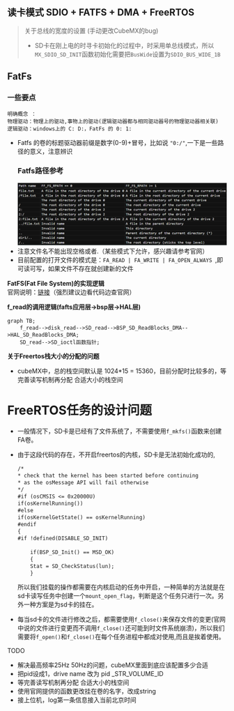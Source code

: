 ## 读卡模式 **SDIO** + **FATFS** + **DMA** + **FreeRTOS**
> 关于总线的宽度的设置 (手动更改CubeMX的bug)
> + SD卡在刚上电的时寻卡初始化的过程中，时采用单总线模式，所以`MX_SDIO_SD_INIT`函数初始化需要把`BusWide`设置为`SDIO_BUS_WIDE_1B`   
## FatFs  
### 一些要点
``` 
明确概念 ：
物理驱动：物理上的驱动,事物上的驱动(逻辑驱动器都与相同驱动器号的物理驱动器相关联)
逻辑驱动：windows上的 C: D:，FatFs 的 0: 1:
```
- Fatfs 的卷的标题驱动器前缀是数字(0-9)+冒号，比如说 `"0:/"`,一下是一些路径的意义，注意辨识
    ### Fatfs路径参考
    ![Fatfs路径参考](../../.doc/Fatfs.png)
- 注意文件名不能出现空格或者.（某些模式下允许，感兴趣请参考官网）
- 目前配置的打开文件的模式是：`FA_READ | FA_WRITE | FA_OPEN_ALWAYS `,即可读可写，如果文件不存在就创建新的文件

**FatFS(Fat File System)的实现逻辑**   
官网说明：[链接](http://elm-chan.org/fsw/ff/00index_e.html)（强烈建议边看代码边查官网）


**f_read的调用逻辑(fafts应用层->bsp层->HAL层)**
```mermaid
graph TB;
    f_read-->disk_read-->SD_read-->BSP_SD_ReadBlocks_DMA-->HAL_SD_ReadBlocks_DMA;
    SD_read-->SD_ioctl函数指针;
```
**关于Freertos栈大小的分配的问题**
- cubeMX中，总的栈空间默认是 1024*15 = 15360，目前分配时比较多的，等完善读写机制再分配
合适大小的栈空间

#  FreeRTOS任务的设计问题
- 一般情况下，SD卡是已经有了文件系统了，不需要使用`f_mkfs()`函数来创建FA卷。  
- 由于这段代码的存在，不开启freertos的内核，SD卡是无法初始化成功的,
    ```
    /*
    * check that the kernel has been started before continuing
    * as the osMessage API will fail otherwise
    */
    #if (osCMSIS <= 0x20000U)
    if(osKernelRunning())
    #else
    if(osKernelGetState() == osKernelRunning)
    #endif
    {
    #if !defined(DISABLE_SD_INIT)

        if(BSP_SD_Init() == MSD_OK)
        {
        Stat = SD_CheckStatus(lun);
        }
    ```
    所以我们挂载的操作都需要在内核启动的任务中开启，一种简单的方法就是在sd卡读写任务中创建一个`mount_open_flag`，判断是这个任务只进行一次。另外一种方案是为sd卡的挂在。    


- 每当sd卡的文件进行修改之后，都需要使用`f_close()`来保存文件的变更(官网中说的文件进行变更而不调用`f_close()`还可能到时文件系统崩溃)，所以我们需要将`f_open()`和`f_close()`在每个任务进程中都成对使用,而且是挨着使用。

TODO
- 解决最高频率25Hz 50Hz的问题，cubeMX里面到底应该配置多少合适
- 把pid设成1，drive name 改为 pid _STR_VOLUME_ID  
- 等完善读写机制再分配 合适大小的栈空间
- 使用官网提供的函数更改挂在卷的名字，改成string
- 接上位机，log第一条信息接入当前北京时间